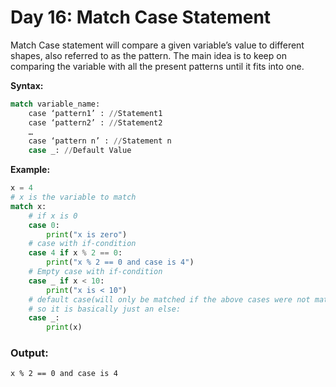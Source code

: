 # Day 16: Match Case Statement
Match Case statement will compare a given variable’s value to different shapes, also referred to as the pattern. The main idea is to keep on comparing the variable with all the present patterns until it fits into one.


**Syntax:**
```python
match variable_name:
    case ‘pattern1’ : //Statement1
    case ‘pattern2’ : //Statement2
    …            
    case ‘pattern n’ : //Statement n
    case _: //Default Value
```

**Example:**
```python
x = 4
# x is the variable to match
match x:
    # if x is 0
    case 0:
        print("x is zero")
    # case with if-condition
    case 4 if x % 2 == 0:
        print("x % 2 == 0 and case is 4")
    # Empty case with if-condition
    case _ if x < 10:
        print("x is < 10")
    # default case(will only be matched if the above cases were not matched)
    # so it is basically just an else:
    case _:
        print(x)
```
### Output:
```
x % 2 == 0 and case is 4
```